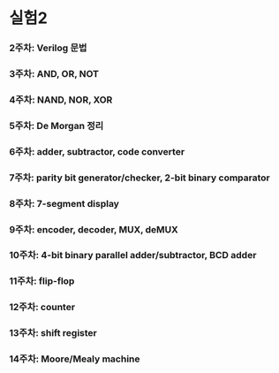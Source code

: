 # 실험2
### 2주차: Verilog 문법
### 3주차: AND, OR, NOT
### 4주차: NAND, NOR, XOR
### 5주차: De Morgan 정리
### 6주차: adder, subtractor, code converter
### 7주차: parity bit generator/checker, 2-bit binary comparator
### 8주차: 7-segment display
### 9주차: encoder, decoder, MUX, deMUX
### 10주차: 4-bit binary parallel adder/subtractor, BCD adder
### 11주차: flip-flop
### 12주차: counter
### 13주차: shift register
### 14주차: Moore/Mealy machine
